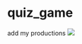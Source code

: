 # quiz_game
add my productions
<img src="https://github.com/Yoru6211/quiz_game/blob/test-images/ppelPoKcRbKPbdIFyJo_Mw.jpg" widht="90" height="auto">
